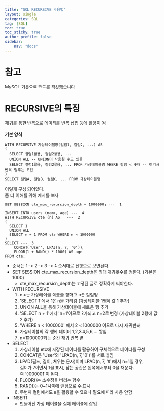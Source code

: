 ```yaml
---
title: "SQL RECURSIVE 사용법"
layout: single
categories: SQL
tag: [SQL]
toc: true
toc_sticky: true
author_profile: false
sidebar:
    nav: "docs"
---
```

# 참고
MySQL 기준으로 코드를 작성했습니다.

# RECURSIVE의 특징
재귀를 통한 반복으로 데이터를 반복 삽입 등에 활용이 됨  
<br/>
**기본 양식**
```
WITH RECURSIVE 가상테이블명(컬럼1, 컬럼2, ...) AS
(
  SELECT 컬럼1활용, 컬럼2활용, ...
  UNION ALL -- UNION이 사용될 수도 있음
  SELECT 컬럼1활용, 컬럼2활용, ... FROM 가상테이블명 WHERE 컬럼 < 숫자 -- 여기서 반복 멈추는 조건
)
SELECT 컬럼A, 컬럼B, 컬럼C, ... FROM 가상테이블명
```
이렇게 구성 되어있다.  
좀 더 이해를 위해 예시를 보자  
```
SET SESSION cte_max_recursion_depth = 1000000; ---  1

INSERT INTO users (name, age) ---  4
WITH RECURSIVE cte (n) AS   ---  2
(
  SELECT 1
  UNION ALL
  SELECT n + 1 FROM cte WHERE n < 1000000
)
SELECT ---  3
    CONCAT('User', LPAD(n, 7, '0')),
    FLOOR(1 + RAND() * 1000) AS age
FROM cte;
```
* 순서는 1 -> 2 -> 3 -> 4 순서대로 진행으로 보면된다.  
* SET SESSION cte_max_recursion_depth은 최대 재귀횟수를 정한다. (기본은 1000)
  * cte_max_recursion_depth는 고정된 글로 정확하게 써야한다.
* WITH RECURSIVE
  1. etc는 가상테이블 이름을 정하고 n은 컬럼명
  2. 'SELECT 1'에서 1은 n을 가리킴 (가상테이블 1행에 값 1 추가)
  3. UNION ALL을 통해 가상테이블에 새로운 행 추가
  4. 'SELECT n + 1'에서 'n=1'이므로 2가되고 n=2로 변경 (가상테이블 2행에 값 2 추가)
  5. 'WHERE n < 1000000' 에서 2 < 1000000 이므로 다시 재귀반복
  6. 가상테이블의 각 행에 데이터 1,2,3,4,5,6,... 쌓임
  7. n=1000000되는 순간 재귀 반복 끝
* SELECT
  1. 가상테이블 etc에 저장된 데이터를 활용하여 구체적으로 데이터를 구성
  2. CONCAT은 'User'와 'LPAD(n, 7, '0')'를 서로 붙임
  3. LPAD(필드, 길이, 채우는 문자)이며 LPAD(n, 7, '0')에서 n=1일 경우,  
길이가 7이면서 1을 표시, 남는 공간은 왼쪽에서부터 0을 채운다.  
즉 '0000001'이 된다.
  5. FLOOR()는 소수점을 버리는 함수
  6. RAND()는 0~1사이에 랜덤으로 수 표시
  7. 두번째 컬럼에서도 n을 활용할 수 있으나 필요에 따라 사용 안함
* INSERT
  * 만들어진 가상 테이블을 실제 테이블에 삽입
